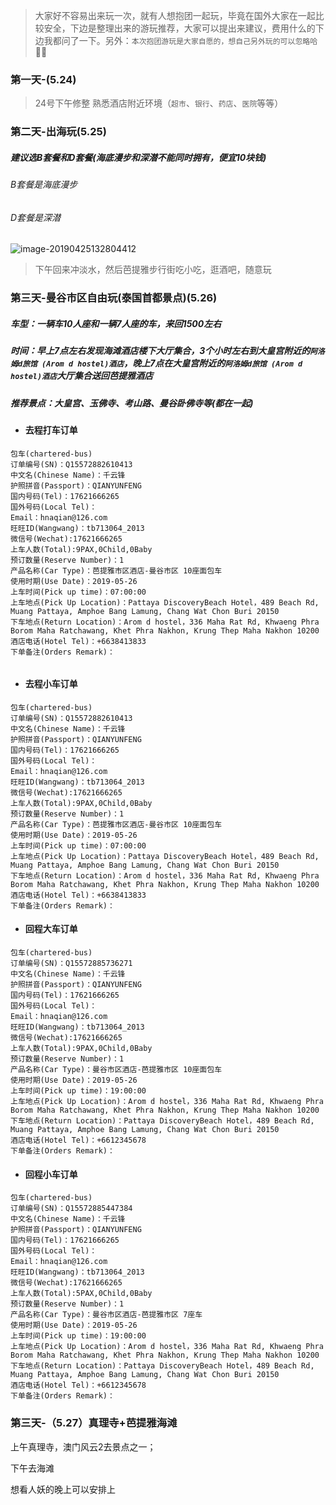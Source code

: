 > 大家好不容易出来玩一次，就有人想抱团一起玩，毕竟在国外大家在一起比较安全，下边是整理出来的游玩推荐，大家可以提出来建议，费用什么的下边我都问了一下。另外：`本次抱团游玩是大家自愿的，想自己另外玩的可以忽略哈`👨‍💻  

### 第一天-(5.24)

> 24号下午修整   熟悉酒店附近环境（`超市`、`银行`、`药店`、`医院`等等）

### 第二天-出海玩(5.25)

##### 建议选B套餐和D套餐(海底漫步和深潜不能同时拥有，便宜10块钱)

###### B套餐是海底漫步

###### D套餐是深潜

![image-20190425132804412](https://i.loli.net/2019/05/08/5cd268ae24cfd.png)


> 下午回来冲淡水，然后芭提雅步行街吃小吃，逛酒吧，随意玩



### 第三天-曼谷市区自由玩(泰国首都景点)(5.26)

##### 车型：一辆车10人座和一辆7人座的车，来回1500左右

##### 时间：早上7点左右发现海滩酒店楼下大厅集合，3个小时左右到大皇宫附近的`阿洛姆d旅馆 (Arom d hostel)酒店`，晚上7点在大皇宫附近的`阿洛姆d旅馆 (Arom d hostel)酒店`大厅集合送回芭提雅酒店

##### 推荐景点：大皇宫、玉佛寺、考山路、曼谷卧佛寺等(都在一起)

- ####  去程打车订单

```
包车(chartered-bus)
订单编号(SN)：Q15572882610413
中文名(Chinese Name)：千云锋
护照拼音(Passport)：QIANYUNFENG
国内号码(Tel)：17621666265
国外号码(Local Tel)：
Email：hnaqian@126.com
旺旺ID(Wangwang)：tb713064_2013
微信号(Wechat):17621666265
上车人数(Total):9PAX,0Child,0Baby
预订数量(Reserve Number)：1
产品名称(Car Type)：芭提雅市区酒店-曼谷市区 10座面包车
使用时期(Use Date)：2019-05-26
上车时间(Pick up time)：07:00:00
上车地点(Pick Up Location)：Pattaya DiscoveryBeach Hotel，489 Beach Rd, Muang Pattaya, Amphoe Bang Lamung, Chang Wat Chon Buri 20150
下车地点(Return Location)：Arom d hostel，336 Maha Rat Rd, Khwaeng Phra Borom Maha Ratchawang, Khet Phra Nakhon, Krung Thep Maha Nakhon 10200
酒店电话(Hotel Tel)：+6638413833
下单备注(Orders Remark)：


```
- #### 去程小车订单

```
包车(chartered-bus)
订单编号(SN)：Q15572882610413
中文名(Chinese Name)：千云锋
护照拼音(Passport)：QIANYUNFENG
国内号码(Tel)：17621666265
国外号码(Local Tel)：
Email：hnaqian@126.com
旺旺ID(Wangwang)：tb713064_2013
微信号(Wechat):17621666265
上车人数(Total):9PAX,0Child,0Baby
预订数量(Reserve Number)：1
产品名称(Car Type)：芭提雅市区酒店-曼谷市区 10座面包车
使用时期(Use Date)：2019-05-26
上车时间(Pick up time)：07:00:00
上车地点(Pick Up Location)：Pattaya DiscoveryBeach Hotel，489 Beach Rd, Muang Pattaya, Amphoe Bang Lamung, Chang Wat Chon Buri 20150
下车地点(Return Location)：Arom d hostel，336 Maha Rat Rd, Khwaeng Phra Borom Maha Ratchawang, Khet Phra Nakhon, Krung Thep Maha Nakhon 10200
酒店电话(Hotel Tel)：+6638413833
下单备注(Orders Remark)：
```

- #### 回程大车订单

```
包车(chartered-bus)
订单编号(SN)：Q15572885736271
中文名(Chinese Name)：千云锋
护照拼音(Passport)：QIANYUNFENG
国内号码(Tel)：17621666265
国外号码(Local Tel)：
Email：hnaqian@126.com
旺旺ID(Wangwang)：tb713064_2013
微信号(Wechat):17621666265
上车人数(Total):9PAX,0Child,0Baby
预订数量(Reserve Number)：1
产品名称(Car Type)：曼谷市区酒店-芭提雅市区 10座面包车
使用时期(Use Date)：2019-05-26
上车时间(Pick up time)：19:00:00
上车地点(Pick Up Location)：Arom d hostel，336 Maha Rat Rd, Khwaeng Phra Borom Maha Ratchawang, Khet Phra Nakhon, Krung Thep Maha Nakhon 10200
下车地点(Return Location)：Pattaya DiscoveryBeach Hotel，489 Beach Rd, Muang Pattaya, Amphoe Bang Lamung, Chang Wat Chon Buri 20150
酒店电话(Hotel Tel)：+6612345678
下单备注(Orders Remark)：
```

- #### 回程小车订单

```
包车(chartered-bus)
订单编号(SN)：Q15572885447384
中文名(Chinese Name)：千云锋
护照拼音(Passport)：QIANYUNFENG
国内号码(Tel)：17621666265
国外号码(Local Tel)：
Email：hnaqian@126.com
旺旺ID(Wangwang)：tb713064_2013
微信号(Wechat):17621666265
上车人数(Total):5PAX,0Child,0Baby
预订数量(Reserve Number)：1
产品名称(Car Type)：曼谷市区酒店-芭提雅市区 7座车
使用时期(Use Date)：2019-05-26
上车时间(Pick up time)：19:00:00
上车地点(Pick Up Location)：Arom d hostel，336 Maha Rat Rd, Khwaeng Phra Borom Maha Ratchawang, Khet Phra Nakhon, Krung Thep Maha Nakhon 10200
下车地点(Return Location)：Pattaya DiscoveryBeach Hotel，489 Beach Rd, Muang Pattaya, Amphoe Bang Lamung, Chang Wat Chon Buri 20150
酒店电话(Hotel Tel)：+6612345678
下单备注(Orders Remark)：
```





### 第三天-（5.27）真理寺+芭提雅海滩

上午真理寺，澳门风云2去景点之一；

下午去海滩

想看人妖的晚上可以安排上
